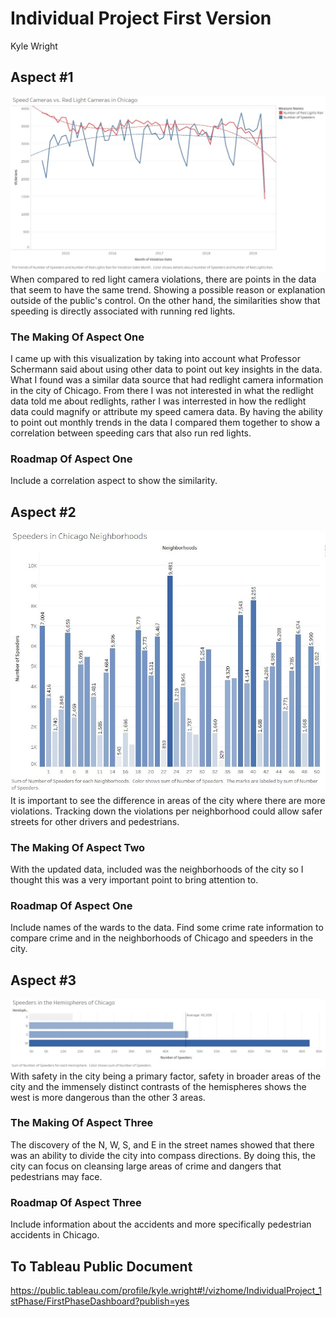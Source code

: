 # Individual Project First Version
Kyle Wright


## Aspect #1
![alt text](https://github.com/kwright76/Visualizations/blob/master/first-phase_1.JPG)
When compared to red light camera violations, there are points in the data that seem to have the same trend. Showing a possible reason or explanation outside of the public's control. On the other hand, the similarities show that speeding is directly associated with running red lights. 

### The Making Of Aspect One
I came up with this visualization by taking into account what Professor Schermann said about using other data to point out key insights in the data. What I found was a similar data source that had redlight camera information in the city of Chicago. From there I was not interested in what the redlight data told me about redlights, rather I was interrested in how the redlight data could magnify or attribute my speed camera data. By having the ability to point out monthly trends in the data I compared them together to show a correlation between speeding cars that also run red lights.

### Roadmap Of Aspect One
Include a correlation aspect to show the similarity.

## Aspect #2
![alt text](https://github.com/kwright76/Visualizations/blob/master/first-phase_2.JPG)
It is important to see the difference in areas of the city where there are more violations. Tracking down the violations per neighborhood could allow safer streets for other drivers and pedestrians.

### The Making Of Aspect Two
With the updated data, included was the neighborhoods of the city so I thought this was a very important point to bring attention to.

### Roadmap Of Aspect One
Include names of the wards to the data. Find some crime rate information to compare crime and in the neighborhoods of Chicago and speeders in the city.

## Aspect #3
![alt text](https://github.com/kwright76/Visualizations/blob/master/first-phase_3.JPG)
With safety in the city being a primary factor, safety in broader areas of the city and the immensely distinct contrasts of the hemispheres shows the west is more dangerous than the other 3 areas.

### The Making Of Aspect Three
The discovery of the N, W, S, and E in the street names showed that there was an ability to divide the city into compass directions. By doing this, the city can focus on cleansing large areas of crime and dangers that pedestrians may face.

### Roadmap Of Aspect Three
Include information about the accidents and more specifically pedestrian accidents in Chicago.

## To Tableau Public Document
https://public.tableau.com/profile/kyle.wright#!/vizhome/IndividualProject_1stPhase/FirstPhaseDashboard?publish=yes
